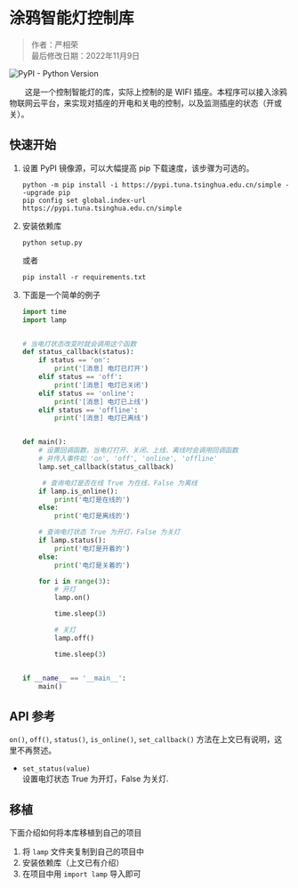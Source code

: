 # 涂鸦智能灯控制库

> 作者：严相荣  
> 最后修改日期：2022年11月9日

![PyPI - Python Version](https://img.shields.io/badge/python-3.6%7C3.7%7C3.8%7C3.9%7C3.10-blue)

&emsp;&emsp;这是一个控制智能灯的库，实际上控制的是 WIFI 插座。本程序可以接入涂鸦物联网云平台，来实现对插座的开电和关电的控制，以及监测插座的状态（开或关）。

## 快速开始

1. 设置 PyPI 镜像源，可以大幅提高 pip 下载速度，该步骤为可选的。
    ```shell
    python -m pip install -i https://pypi.tuna.tsinghua.edu.cn/simple --upgrade pip
    pip config set global.index-url https://pypi.tuna.tsinghua.edu.cn/simple
    ```
2. 安装依赖库
   ```shell
   python setup.py
   ```
   或者
   ```shell
   pip install -r requirements.txt
   ```
3. 下面是一个简单的例子
   ```python
   import time
   import lamp
   
   
   # 当电灯状态改变时就会调用这个函数
   def status_callback(status):
       if status == 'on':
           print('[消息] 电灯已打开')
       elif status == 'off':
           print('[消息] 电灯已关闭')
       elif status == 'online':
           print('[消息] 电灯已上线')
       elif status == 'offline':
           print('[消息] 电灯已离线')
   
   
   def main():
       # 设置回调函数，当电灯打开、关闭、上线、离线时会调用回调函数
       # 并传入事件如 'on', 'off', 'online', 'offline'
       lamp.set_callback(status_callback)
   
        # 查询电灯是否在线 True 为在线，False 为离线
       if lamp.is_online():
           print('电灯是在线的')
       else:
           print('电灯是离线的')
   
       # 查询电灯状态 True 为开灯，False 为关灯
       if lamp.status():
           print('电灯是开着的')
       else:
           print('电灯是关着的')
   
       for i in range(3):
           # 开灯
           lamp.on()
   
           time.sleep(3)
   
           # 关灯
           lamp.off()
   
           time.sleep(3)
   
   
   if __name__ == '__main__':
       main()

   ```

## API 参考

`on()`, `off()`, `status()`, `is_online()`, `set_callback()` 方法在上文已有说明，这里不再赘述。

* `set_status(value)`  
  设置电灯状态 True 为开灯，False 为关灯.

## 移植

下面介绍如何将本库移植到自己的项目

1. 将 `lamp` 文件夹复制到自己的项目中
2. 安装依赖库（上文已有介绍）
3. 在项目中用 `import lamp` 导入即可
